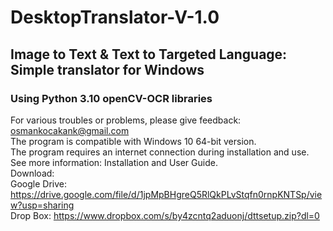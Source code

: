# DesktopTranslator-V-1.0
## Image to Text &amp; Text to Targeted Language: Simple translator for Windows
### Using Python 3.10 openCV-OCR libraries

 
For various troubles or problems, please give feedback: osmankocakank@gmail.com<br />
The program is compatible with Windows 10 64-bit version.<br />
The program requires an internet connection during installation and use.<br />
See more information: Installation and User Guide.<br />
Download:<br />
Google Drive: https://drive.google.com/file/d/1jpMpBHgreQ5RlQkPLvStqfn0rnpKNTSp/view?usp=sharing <br />
Drop Box: https://www.dropbox.com/s/by4zcntq2aduonj/dttsetup.zip?dl=0
